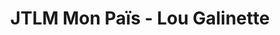 ---
title: "JTLM Mon Païs - Lou Galinette"
url: /pontis/jtlm-mon-pais-lou-galinette/
shop: Hofladen
---
